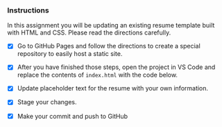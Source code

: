 ### Instructions
In this assignment you will be updating an existing resume template built with HTML and CSS. Please read the directions carefully.

- [x] Go to GitHub Pages and follow the directions to create a special repository to easily host a static site.

- [x] After you have finished those steps, open the project in VS Code and replace the contents of `index.html` with the code below.

- [x] Update placeholder text for the resume with your own information.

- [x] Stage your changes.

- [x] Make your commit and push to GitHub